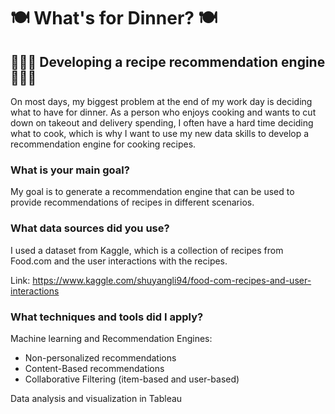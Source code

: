 # :plate_with_cutlery: What's for Dinner? :plate_with_cutlery:
## :taco::sandwich::green_salad:  Developing a recipe recommendation engine :spaghetti::curry::ramen:
On most days, my biggest problem at the end of my work day is deciding what to have for dinner. As a person who enjoys cooking and wants to cut down on takeout and delivery spending, I often have a hard time deciding what to cook, which is why I want to use my new data skills to develop a recommendation engine for cooking recipes.

### What is your main goal?
My goal is to generate a recommendation engine that can be used to provide recommendations of recipes in different scenarios.

### What data sources did you use?
I used a dataset from Kaggle, which is a collection of recipes from Food.com and the user interactions with the recipes.

Link: https://www.kaggle.com/shuyangli94/food-com-recipes-and-user-interactions

### What techniques and tools did I apply?
Machine learning and Recommendation Engines:
* Non-personalized recommendations
* Content-Based recommendations
* Collaborative Filtering (item-based and user-based)

Data analysis and visualization in Tableau

